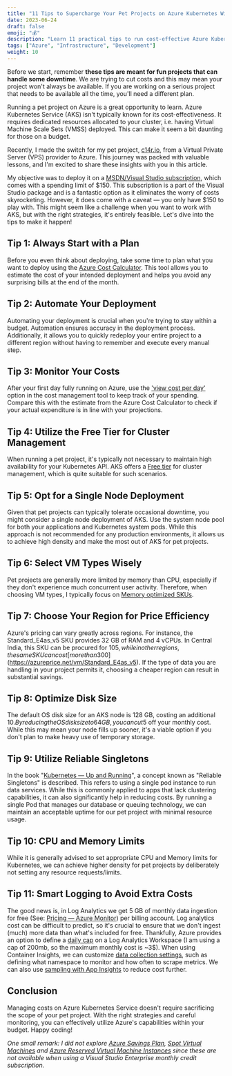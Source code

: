 ```yaml
---
title: "11 Tips to Supercharge Your Pet Projects on Azure Kubernetes Without Emptying Your Wallet!"
date: 2023-06-24
draft: false
emoji: "💰"
description: "Learn 11 practical tips to run cost-effective Azure Kubernetes Service (AKS) clusters for pet projects on a budget without sacrificing functionality."
tags: ["Azure", "Infrastructure", "Development"]
weight: 10
---
```


Before we start, remember **these tips are meant for fun projects that can handle some downtime**. We are trying to cut costs and this may mean your project won't always be available. If you are working on a serious project that needs to be available all the time, you'll need a different plan.

Running a pet project on Azure is a great opportunity to learn. Azure Kubernetes Service (AKS) isn't typically known for its cost-effectiveness. It requires dedicated resources allocated to your cluster, i.e. having Virtual Machine Scale Sets (VMSS) deployed. This can make it seem a bit daunting for those on a budget.

Recently, I made the switch for my pet project, [c14r.io](http://c14r.io/), from a Virtual Private Server (VPS) provider to Azure. This journey was packed with valuable lessons, and I'm excited to share these insights with you in this article.

My objective was to deploy it on a [MSDN/Visual Studio subscription](https://azure.microsoft.com/en-us/pricing/member-offers/credit-for-visual-studio-subscribers/), which comes with a spending limit of $150. This subscription is a part of the Visual Studio package and is a fantastic option as it eliminates the worry of costs skyrocketing. However, it does come with a caveat — you only have $150 to play with. This might seem like a challenge when you want to work with AKS, but with the right strategies, it's entirely feasible. Let's dive into the tips to make it happen!

## Tip 1: Always Start with a Plan

Before you even think about deploying, take some time to plan what you want to deploy using the [Azure Cost Calculator](https://azure.microsoft.com/en-us/pricing/calculator/). This tool allows you to estimate the cost of your intended deployment and helps you avoid any surprising bills at the end of the month.

## Tip 2: Automate Your Deployment

Automating your deployment is crucial when you're trying to stay within a budget. Automation ensures accuracy in the deployment process. Additionally, it allows you to quickly redeploy your entire project to a different region without having to remember and execute every manual step.

## Tip 3: Monitor Your Costs

After your first day fully running on Azure, use the ['view cost per day'](https://learn.microsoft.com/en-us/azure/cost-management-billing/costs/cost-analysis-common-uses#view-costs-per-day-or-by-month) option in the cost management tool to keep track of your spending. Compare this with the estimate from the Azure Cost Calculator to check if your actual expenditure is in line with your projections.

## Tip 4: Utilize the Free Tier for Cluster Management

When running a pet project, it's typically not necessary to maintain high availability for your Kubernetes API. AKS offers a [Free tier](https://learn.microsoft.com/en-us/azure/aks/free-standard-pricing-tiers) for cluster management, which is quite suitable for such scenarios.

## Tip 5: Opt for a Single Node Deployment

Given that pet projects can typically tolerate occasional downtime, you might consider a single node deployment of AKS. Use the system node pool for both your applications and Kubernetes system pods. While this approach is not recommended for any production environments, it allows us to achieve high density and make the most out of AKS for pet projects.

## Tip 6: Select VM Types Wisely

Pet projects are generally more limited by memory than CPU, especially if they don't experience much concurrent user activity. Therefore, when choosing VM types, I typically focus on [Memory optimized SKUs](https://learn.microsoft.com/en-us/azure/virtual-machines/sizes-memory).

## Tip 7: Choose Your Region for Price Efficiency

Azure's pricing can vary greatly across regions. For instance, the Standard_E4as_v5 SKU provides 32 GB of RAM and 4 vCPUs. In Central India, this SKU can be procured for 105$, while in other regions, the same SKU can cost [more than 300$](https://azureprice.net/vm/Standard_E4as_v5). If the type of data you are handling in your project permits it, choosing a cheaper region can result in substantial savings.

## Tip 8: Optimize Disk Size

The default OS disk size for an AKS node is 128 GB, costing an additional 10$. By reducing the OS disk size to 64 GB, you can cut 5$ off your monthly cost. While this may mean your node fills up sooner, it's a viable option if you don't plan to make heavy use of temporary storage.

## Tip 9: Utilize Reliable Singletons

In the book "[Kubernetes — Up and Running](https://www.oreilly.com/library/view/kubernetes-up-and/9781491935668/)", a concept known as "Reliable Singletons" is described. This refers to using a single pod instance to run data services. While this is commonly applied to apps that lack clustering capabilities, it can also significantly help in reducing costs. By running a single Pod that manages our database or queuing technology, we can maintain an acceptable uptime for our pet project with minimal resource usage.

## Tip 10: CPU and Memory Limits

While it is generally advised to set appropriate CPU and Memory limits for Kubernetes, we can achieve higher density for pet projects by deliberately not setting any resource requests/limits.

## Tip 11: Smart Logging to Avoid Extra Costs

The good news is, in Log Analytics we get 5 GB of monthly data ingestion for free (See: [Pricing — Azure Monitor](https://azure.microsoft.com/en-us/pricing/details/monitor/)) per billing account. Log analytics cost can be difficult to predict, so it's crucial to ensure that we don't ingest (much) more data than what's included for free. Thankfully, Azure provides an option to define a [daily cap](https://learn.microsoft.com/en-us/azure/azure-monitor/logs/daily-cap) on a Log Analytics Workspace (I am using a cap of 200mb, so the maximum monthly cost is ~3$). When using Container Insights, we can customize [data collection settings](https://learn.microsoft.com/en-us/azure/azure-monitor/containers/container-insights-agent-config), such as defining what namespace to monitor and how often to scrape metrics. We can also use [sampling with App Insights](https://learn.microsoft.com/en-us/azure/azure-monitor/app/sampling) to reduce cost further.

## Conclusion

Managing costs on Azure Kubernetes Service doesn't require sacrificing the scope of your pet project. With the right strategies and careful monitoring, you can effectively utilize Azure's capabilities within your budget. Happy coding!

*One small remark: I did not explore [Azure Savings Plan](https://azure.microsoft.com/en-us/pricing/offers/savings-plan-compute/), [Spot Virtual Machines](https://azure.microsoft.com/en-us/products/virtual-machines/spot/) and [Azure Reserved Virtual Machine Instances](https://azure.microsoft.com/en-us/pricing/reserved-vm-instances/) since these are not available when using a Visual Studio Enterprise monthly credit subscription.*
